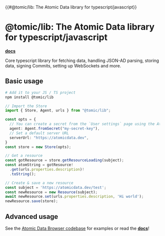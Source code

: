 {{#@tomic/lib: The Atomic Data library for typescript/javascript}}
# @tomic/lib: The Atomic Data library for typescript/javascript

[**docs**](https://atomic-lib.netlify.app/modules/_tomic_lib)

Core typescript library for fetching data, handling JSON-AD parsing, storing data, signing Commits, setting up WebSockets and more.

## Basic usage

```sh
# Add it to your JS / TS project
npm install @tomic/lib
```

```ts
// Import the Store
import { Store, Agent, urls } from "@tomic/lib";

const opts = {
  // You can create a secret from the `User settings` page using the AtomicServer UI
  agent: Agent.fromSecret("my-secret-key"),
  // Set a default server URL
  serverUrl: "https://atomicdata.dev",
}
const store = new Store(opts);

// Get a resource
const gotResource = store.getResourceLoading(subject);
const atomString = gotResource!
  .get(urls.properties.description)!
  .toString();

// Create & save a new resource
const subject = 'https://atomicdata.dev/test';
const newResource = new Resource(subject);
await newResource.set(urls.properties.description, 'Hi world');
newResource.save(store);
```

## Advanced usage

See the [Atomic Data Browser codebase](https://github.com/atomicdata-dev/atomic-server/tree/develop/browser) for examples or read the [**docs**](https://atomic-lib.netlify.app/modules/_tomic_lib)!
